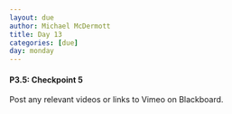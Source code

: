 ```yaml
---
layout: due
author: Michael McDermott
title: Day 13
categories: [due]
day: monday
---
```

#### P3.5: Checkpoint 5
Post any relevant videos or links to Vimeo on Blackboard.
